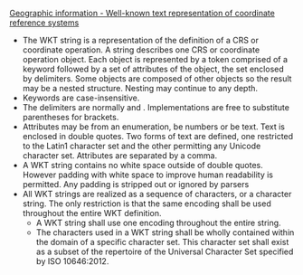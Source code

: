 [Geographic information - Well-known text representation of coordinate reference systems](http://docs.opengeospatial.org/is/12-063r5/12-063r5.html)

- The WKT string is a representation of the definition of a CRS or coordinate operation. A string describes one CRS or coordinate operation object. Each object is represented by a token comprised of a keyword followed by a set of attributes of the object, the set enclosed by delimiters. Some objects are composed of other objects so the result may be a nested structure. Nesting may continue to any depth.
- Keywords are case-insensitive.
- The delimiters are normally <left bracket> and <right bracket>. Implementations are free to substitute parentheses for brackets.
- Attributes may be from an enumeration, be numbers or be text. Text is enclosed in double quotes. Two forms of text are defined, one restricted to the Latin1 character set and the other permitting any Unicode character set. Attributes are separated by a comma.
- A WKT string contains no white space outside of double quotes. However padding with white space to improve human readability is permitted. Any padding is stripped out or ignored by parsers
- All WKT strings are realized as a sequence of characters, or a character string. The only restriction is that the same encoding shall be used throughout the entire WKT definition.
    - A WKT string shall use one encoding throughout the entire string.
    - The characters used in a WKT string shall be wholly contained within the domain of a specific character set. This character set shall exist as a subset of the repertoire of the Universal Character Set specified by ISO 10646:2012.

